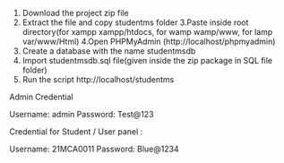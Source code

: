 1. Download the project zip file
2. Extract the file and copy studentms folder
3.Paste inside root directory(for xampp xampp/htdocs, for wamp wamp/www, for lamp var/www/Html)
4.Open PHPMyAdmin (http://localhost/phpmyadmin)
5. Create a database with the name  studentmsdb
6. Import studentmsdb.sql file(given inside the zip package in SQL file folder)
7. Run the script http://localhost/studentms

Admin Credential

Username: admin
Password: Test@123

Credential for Student / User panel :        

Username: 21MCA0011
Password: Blue@1234
